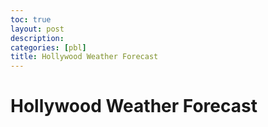 ```yaml
---
toc: true
layout: post
description: 
categories: [pbl]
title: Hollywood Weather Forecast
---
```

# Hollywood Weather Forecast
